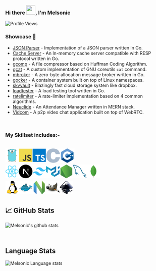 ### Hi there <img src="https://github.com/TheDudeThatCode/TheDudeThatCode/blob/master/Assets/Hi.gif" width="29px" height="29px" >, I'm Melsonic
<img alt = "Profile Views" src="https://komarev.com/ghpvc/?username=SanthoshS20&color=brightgreen">  

### Showcase 🚀
- [JSON Parser](https://github.com/melsonic/json-parser) - Implementation of a JSON parser written in Go.
- [Cache Server](https://github.com/melsonic/gRedis) - An In-memory cache server compatible with RESP protocol written in Go.
- [gcomp](https://github.com/melsonic/gComp) - A file compressor based on Huffman Coding Algorithm.
- [gcat](https://github.com/melsonic/gCat) - A custom implementation of GNU coreutils `cat` command.
- [mbroker](https://github.com/melsonic/gNats-Server) - A zero-byte allocation message broker written in Go.
- [gocker](https://github.com/melsonic/gocker) - A container system built on top of Linux namespaces.
- [skyvault](https://github.com/melsonic/skyvault) - Blazingly fast cloud storage system like dropbox.
- [loadtester](https://github.com/melsonic/gload) - A load testing tool written in Go.
- [ratelimiter](https://github.com/melsonic/Rate-Limiter) - A rate-limiter implementation based on 4 common algorithms.
- [Neuclide](https://github.com/melsonic/Neuclide) - An Attendance Manager written in MERN stack.
- [Vidcom](https://github.com/melsonic/Vidcon) - A p2p video chat application built on top of WebRTC.
<br>
<be>

### My Skillset includes:- 
<br>
<div align="left">
  <img align="left" src="https://github.com/devicons/devicon/blob/master/icons/go/go-original.svg" width="43" />
  <img align="left" src="https://github.com/devicons/devicon/blob/master/icons/javascript/javascript-original.svg" width="43" />
  <img align="left" src="https://github.com/devicons/devicon/blob/master/icons/typescript/typescript-original.svg" width="43" />
  <img align="left" src="https://github.com/devicons/devicon/blob/master/icons/c/c-original.svg" width="45" />
  <img align="left" src="https://github.com/devicons/devicon/blob/master/icons/cplusplus/cplusplus-original.svg" width="45" />
</div>
<br>
<br>
<br>
<div align="left" >
  <img align="left" src="https://github.com/devicons/devicon/blob/master/icons/react/react-original.svg" width="43" />
  <img align="left" src="https://github.com/devicons/devicon/blob/master/icons/nextjs/nextjs-original.svg" width="43" />
  <img align="left" src="https://github.com/devicons/devicon/blob/master/icons/tailwindcss/tailwindcss-original.svg" width="43" />
  <img align="left" src="https://github.com/devicons/devicon/blob/master/icons/materialui/materialui-original.svg" width="43" />
  <img align="left" src="https://github.com/devicons/devicon/blob/master/icons/nodejs/nodejs-original.svg" width="43" />
  <img align="left" src="https://github.com/devicons/devicon/blob/master/icons/mysql/mysql-original.svg" width="43" />
  <img align="left" src="https://github.com/devicons/devicon/blob/master/icons/mongodb/mongodb-original.svg" width="43" />
</div>
<br>
<br>
<br>
<div align="left">
  <img align="left" src="https://github.com/devicons/devicon/blob/master/icons/linux/linux-original.svg" width="43" />
  <img align="left" src="https://github.com/devicons/devicon/blob/master/icons/docker/docker-original.svg" width="43" />
  <img align="left" src="https://github.com/devicons/devicon/blob/master/icons/neovim/neovim-original.svg" width="43" />
  <img align="left" src="https://github.com/devicons/devicon/blob/master/icons/gimp/gimp-original.svg" width="43" />
  <img align="left" src="https://github.com/devicons/devicon/blob/master/icons/inkscape/inkscape-original.svg" width="43" />
</div>
<br>
<br>
<br>

## 📈 GitHub Stats

![Melsonic's github stats](https://github-readme-stats.vercel.app/api?username=melsonic)

<br />

## Language Stats

![Melsonic Language stats](https://github-readme-stats.vercel.app/api/top-langs/?username=melsonic&layout=compact)

<!-- <br>

<p align="left"> <a href="https://github.com/ryo-ma/github-profile-trophy"><img align="center" src="https://github-profile-trophy.vercel.app/?username=melsonic" alt="melsonic" /></a> </p>

<br>

<p align="left"><img align="center" src="https://github-readme-streak-stats.herokuapp.com/?user=melsonic&" alt="melsonic" /></p> -->


